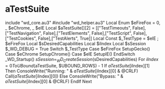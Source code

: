 # aTestSuite
include "wd_core.au3" #include "wd_helper.au3"  Local Enum $eFireFox = 0, _         $eChrome, _         $eIE  Local $aTestSuite[][2] = [["TestTimeouts", False],["TestNavigation", False],["TestElements", False],["TestScript", False],["TestCookies", False],["TestAlerts", True]]  Local Const $_TestType = $eIE ; $eFireFox Local $sDesiredCapabilities Local $iIndex Local $sSession  $_WD_DEBUG = True  Switch $_TestType     Case $eFireFox         SetupGecko()      Case $eChrome         SetupChrome()      Case $eIE         SetupIE()  EndSwitch  _WD_Startup()  $sSession = _WD_CreateSession($sDesiredCapabilities)  For $iIndex = 0 To UBound($aTestSuite, $UBOUND_ROWS) - 1     If $aTestSuite[$iIndex][1] Then         ConsoleWrite("Running: " &amp; $aTestSuite[$iIndex][0] &amp; @CRLF)         Call($aTestSuite[$iIndex][0])     Else         ConsoleWrite("Bypass: " &amp; $aTestSuite[$iIndex][0] &amp; @CRLF)     EndIf Next
